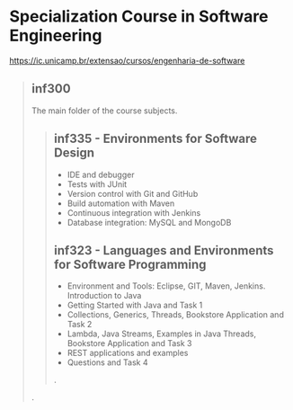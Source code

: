 # Specialization Course in Software Engineering
https://ic.unicamp.br/extensao/cursos/engenharia-de-software

> ## __inf300__
> The main folder of the course subjects.
>> ## __inf335__ - Environments for Software Design
>> * IDE and debugger
>> * Tests with JUnit
>> * Version control with Git and GitHub
>> * Build automation with Maven
>> * Continuous integration with Jenkins
>> * Database integration: MySQL and MongoDB
>> ## __inf323__ - Languages and Environments for Software Programming
>> * Environment and Tools: Eclipse, GIT, Maven, Jenkins. Introduction to Java
>> * Getting Started with Java and Task 1
>> * Collections, Generics, Threads, Bookstore Application and Task 2
>> * Lambda, Java Streams, Examples in Java Threads, Bookstore Application and Task 3
>> * REST applications and examples
>> * Questions and Task 4
>>
>>.
>
>.